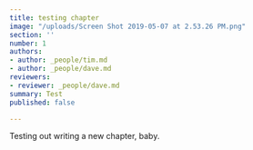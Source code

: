 ```yaml
---
title: testing chapter
image: "/uploads/Screen Shot 2019-05-07 at 2.53.26 PM.png"
section: ''
number: 1
authors:
- author: _people/tim.md
- author: _people/dave.md
reviewers:
- reviewer: _people/dave.md
summary: Test
published: false

---
```

Testing out writing a new chapter, baby.